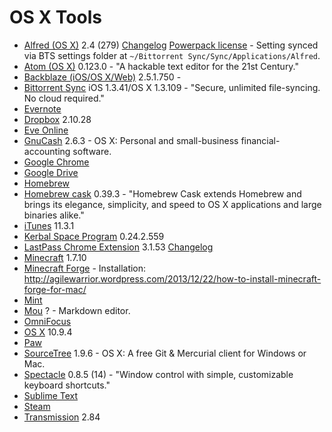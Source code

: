 # OS X Tools

- [Alfred (OS X)](http://www.alfredapp.com/) 2.4 (279) [Changelog](http://www.alfredapp.com/changelog/) [Powerpack license](https://mail.google.com/mail/u/0/?shva=1#search/alfred/145c85ee939f2df1) - Setting synced via BTS settings folder at `~/Bittorrent Sync/Sync/Applications/Alfred`.
- [Atom (OS X)](https://atom.io/) 0.123.0 - "A hackable text editor for the 21st Century."
- [Backblaze (iOS/OS X/Web)](http://www.backblaze.com/) 2.5.1.750 - 
- [Bittorrent Sync](http://www.bittorrent.com/sync) iOS 1.3.41/OS X 1.3.109 - "Secure, unlimited file-syncing. No cloud required."
- [Evernote]()
- [Dropbox]() 2.10.28
- [Eve Online]()
- [GnuCash](http://www.gnucash.org/) 2.6.3 - OS X: Personal and small-business financial-accounting software.
- [Google Chrome]()
- [Google Drive]()
- [Homebrew](http://brew.sh/)
- [Homebrew cask](http://caskroom.io/) 0.39.3 - "Homebrew Cask extends Homebrew and brings its elegance, simplicity, and speed to OS X applications and large binaries alike."
- [iTunes]() 11.3.1
- [Kerbal Space Program](https://kerbalspaceprogram.com/) 0.24.2.559
- [LastPass Chrome Extension]() 3.1.53 [Changelog](https://lastpass.com/upgrade.php)
- [Minecraft]() 1.7.10
- [Minecraft Forge]() - Installation: http://agilewarrior.wordpress.com/2013/12/22/how-to-install-minecraft-forge-for-mac/
- [Mint]()
- [Mou]() ? - Markdown editor.
- [OmniFocus]()
- [OS X]() 10.9.4
- [Paw]()
- [SourceTree](http://www.sourcetreeapp.com/) 1.9.6 - OS X: A free Git & Mercurial client for Windows or Mac.
- [Spectacle](http://spectacleapp.com/) 0.8.5 (14) - "Window control with simple, customizable keyboard shortcuts."
- [Sublime Text]()
- [Steam]()
- [Transmission]() 2.84
